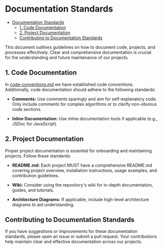 # Documentation Standards

<!--toc:start-->
- [Documentation Standards](#documentation-standards)
  - [1. Code Documentation](#1-code-documentation)
  - [2. Project Documentation](#2-project-documentation)
  - [Contributing to Documentation Standards](#contributing-to-documentation-standards)
<!--toc:end-->

This document outlines guidelines on how to document code, projects, and processes effectively. Clear and comprehensive documentation is crucial for the understanding and future maintenance of our projects.

## 1. Code Documentation

In [code-conventions.md](/docs/code-conventions) we have established code conventions. Additionally, code documentation should adhere to the following standards:

- **Comments:** Use comments sparingly and aim for self-explanatory code. Only include comments for complex algorithms or to clarify non-obvious code sections.

- **Inline Documentation:** Use inline documentation tools if applicable (e.g., JSDoc for JavaScript).

## 2. Project Documentation

Proper project documentation is essential for onboarding and maintaining projects. Follow these standards:

- **README.md:** Each project MUST have a comprehensive README.md covering project overview, installation instructions, usage examples, and contribution guidelines.

- **Wiki:** Consider using the repository's wiki for in-depth documentation, guides, and tutorials.

- **Architecture Diagrams:** If applicable, include high-level architecture diagrams to aid understanding.

## Contributing to Documentation Standards

If you have suggestions or improvements for these documentation standards, please open an issue or submit a pull request. Your contributions help maintain clear and effective documentation across our projects.
